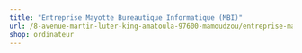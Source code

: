 ```yaml
---
title: "Entreprise Mayotte Bureautique Informatique (MBI)"
url: /8-avenue-martin-luter-king-amatoula-97600-mamoudzou/entreprise-mayotte-bureautique-informatique-mbi/
shop: ordinateur
---
```


